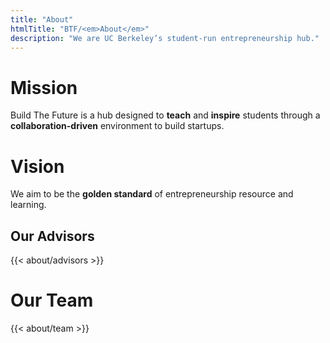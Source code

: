 ```yaml
---
title: "About"
htmlTitle: "BTF/<em>About</em>"
description: "We are UC Berkeley’s student-run entrepreneurship hub."
---
```


# Mission

Build The Future is a hub designed to **teach** and **inspire** students through a **collaboration-driven** environment to build startups.

# Vision

We aim to be the **golden standard** of entrepreneurship resource and learning.

## Our Advisors

{{< about/advisors >}}

# Our Team

{{< about/team >}}

